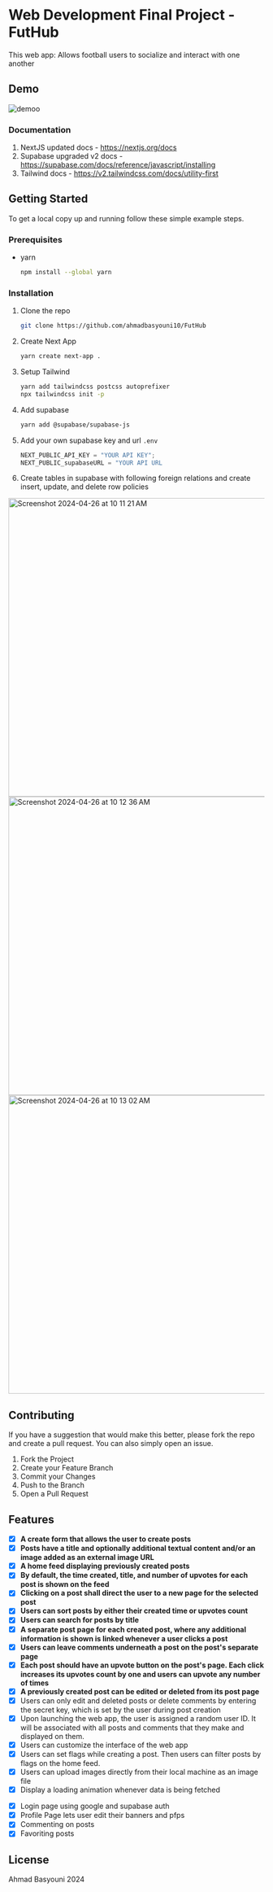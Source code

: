 # Web Development Final Project - FutHub

This web app: Allows football users to socialize and interact with one another

## Demo

![demoo](https://github.com/ahmadbasyouni10/FutHub/assets/120362910/558ae38f-a26e-4860-9add-0d1e7a578de3)

### Documentation
1. NextJS updated docs - https://nextjs.org/docs 
2. Supabase upgraded v2 docs - https://supabase.com/docs/reference/javascript/installing
4. Tailwind docs - https://v2.tailwindcss.com/docs/utility-first

<!-- GETTING STARTED -->
## Getting Started

To get a local copy up and running follow these simple example steps.

### Prerequisites

* yarn
  ```sh
  npm install --global yarn
  ```

### Installation

1. Clone the repo
   ```sh
   git clone https://github.com/ahmadbasyouni10/FutHub
   ```
2. Create Next App
   ```sh
   yarn create next-app .
   ```
3. Setup Tailwind
   ```sh
   yarn add tailwindcss postcss autoprefixer
   npx tailwindcss init -p
   ```
4. Add supabase
   ```sh
   yarn add @supabase/supabase-js
   ```
  
5. Add your own supabase key and url `.env`
   ```js
   NEXT_PUBLIC_API_KEY = "YOUR API KEY";
   NEXT_PUBLIC_supabaseURL = "YOUR API URL
   ```

6. Create tables in supabase with following foreign relations and create insert, update, and delete row policies

<img width="587" alt="Screenshot 2024-04-26 at 10 11 21 AM" src="https://github.com/ahmadbasyouni10/FutHub/assets/120362910/9c43ec45-301a-4889-8215-8c778530a621">
<img width="587" alt="Screenshot 2024-04-26 at 10 12 36 AM" src="https://github.com/ahmadbasyouni10/FutHub/assets/120362910/0dfd8499-5e28-472a-a094-c057aa720fdc">
<img width="587" alt="Screenshot 2024-04-26 at 10 13 02 AM" src="https://github.com/ahmadbasyouni10/FutHub/assets/120362910/d44a9036-d5ab-43c2-a891-b7f6c473ff91">

<!-- CONTRIBUTING -->
## Contributing

If you have a suggestion that would make this better, please fork the repo and create a pull request. You can also simply open an issue.

1. Fork the Project
2. Create your Feature Branch
3. Commit your Changes
4. Push to the Branch
5. Open a Pull Request

## Features

- [x] **A create form that allows the user to create posts**
- [x] **Posts have a title and optionally additional textual content and/or an image added as an external image URL**
- [x] **A home feed displaying previously created posts**
- [x] **By default, the time created, title, and number of upvotes for each post is shown on the feed**
- [x] **Clicking on a post shall direct the user to a new page for the selected post**
- [x] **Users can sort posts by either their created time or upvotes count**
- [x] **Users can search for posts by title**
- [x] **A separate post page for each created post, where any additional information is shown is linked whenever a user clicks a post**
- [x] **Users can leave comments underneath a post on the post's separate page**
- [x] **Each post should have an upvote button on the post's page. Each click increases its upvotes count by one and users can upvote any number of times**
- [x] **A previously created post can be edited or deleted from its post page**
- [x] Users can only edit and deleted posts or delete comments by entering the secret key, which is set by the user during post creation
- [x] Upon launching the web app, the user is assigned a random user ID. It will be associated with all posts and comments that they make and displayed on them.
- [x] Users can customize the interface of the web app
- [x] Users can set flags while creating a post. Then users can filter posts by flags on the home feed.
- [x] Users can upload images directly from their local machine as an image file
- [x] Display a loading animation whenever data is being fetched
* [x] Login page using google and supabase auth
* [x] Profile Page lets user edit their banners and pfps
* [x] Commenting on posts
* [x] Favoriting posts
      
<!-- LICENSE -->
## License

Ahmad Basyouni 2024
